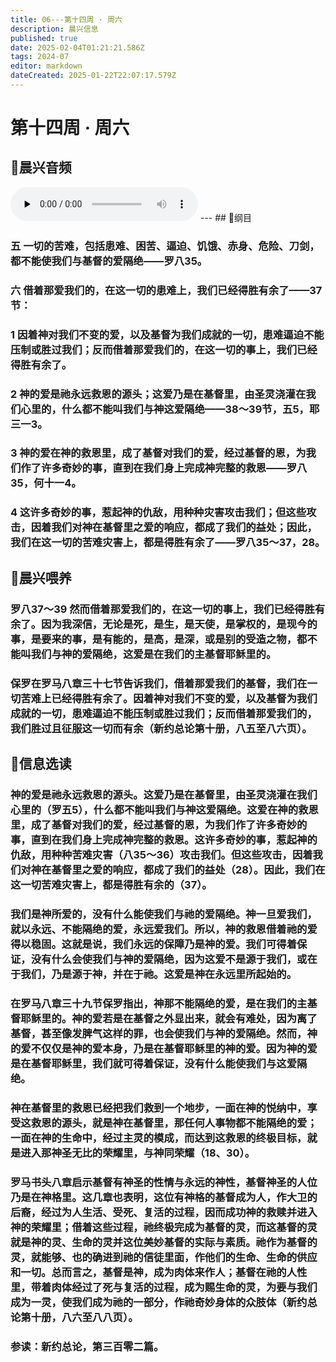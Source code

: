```yaml
---
title: 06---第十四周 · 周六
description: 晨兴信息
published: true
date: 2025-02-04T01:21:21.586Z
tags: 2024-07
editor: markdown
dateCreated: 2025-01-22T22:07:17.579Z
---
```


# 第十四周 · 周六

## 🎵晨兴音频
<audio id="audio" controls="" preload="none">
      <source id="mp3" src="/2024-07/week14/week14day6.mp3">
</audio>
---
## 📖纲目

### 五	一切的苦难，包括患难、困苦、逼迫、饥饿、赤身、危险、刀剑，都不能使我们与基督的爱隔绝——罗八35。

### 六	借着那爱我们的，在这一切的患难上，我们已经得胜有余了——37节：

### 1	因着神对我们不变的爱，以及基督为我们成就的一切，患难逼迫不能压制或胜过我们；反而借着那爱我们的，在这一切的事上，我们已经得胜有余了。

### 2	神的爱是祂永远救恩的源头；这爱乃是在基督里，由圣灵浇灌在我们心里的，什么都不能叫我们与神这爱隔绝——38～39节，五5，耶三一3。

### 3	神的爱在神的救恩里，成了基督对我们的爱，经过基督的恩，为我们作了许多奇妙的事，直到在我们身上完成神完整的救恩——罗八35，何十一4。

### 4	这许多奇妙的事，惹起神的仇敌，用种种灾害攻击我们；但这些攻击，因着我们对神在基督里之爱的响应，都成了我们的益处；因此，我们在这一切的苦难灾害上，都是得胜有余了——罗八35～37，28。

## 📖晨兴喂养

### **罗八37～39**    **然而借着那爱我们的，在这一切的事上，我们已经得胜有余了。因为我深信，无论是死，是生，是天使，是掌权的，是现今的事，是要来的事，是有能的，是高，是深，或是别的受造之物，都不能叫我们与神的爱隔绝，这爱是在我们的主基督耶稣里的。**

### 保罗在罗马八章三十七节告诉我们，借着那爱我们的基督，我们在一切苦难上已经得胜有余了。因着神对我们不变的爱，以及基督为我们成就的一切，患难逼迫不能压制或胜过我们；反而借着那爱我们的，我们胜过且征服这一切而有余（新约总论第十册，八五至八六页）。

## 📖信息选读

### 神的爱是祂永远救恩的源头。这爱乃是在基督里，由圣灵浇灌在我们心里的（罗五5），什么都不能叫我们与神这爱隔绝。这爱在神的救恩里，成了基督对我们的爱，经过基督的恩，为我们作了许多奇妙的事，直到在我们身上完成神完整的救恩。这许多奇妙的事，惹起神的仇敌，用种种苦难灾害（八35～36）攻击我们。但这些攻击，因着我们对神在基督里之爱的响应，都成了我们的益处（28）。因此，我们在这一切苦难灾害上，都是得胜有余的（37）。

### 我们是神所爱的，没有什么能使我们与祂的爱隔绝。神一旦爱我们，就以永远、不能隔绝的爱，永远爱我们。所以，神的救恩借着祂的爱得以稳固。这就是说，我们永远的保障乃是神的爱。我们可得着保证，没有什么会使我们与神的爱隔绝，因为这爱不是源于我们，或在于我们，乃是源于神，并在于祂。这爱是神在永远里所起始的。

### 在罗马八章三十九节保罗指出，神那不能隔绝的爱，是在我们的主基督耶稣里的。神的爱若是在基督之外显出来，就会有难处，因为离了基督，甚至像发脾气这样的罪，也会使我们与神的爱隔绝。然而，神的爱不仅仅是神的爱本身，乃是在基督耶稣里的神的爱。因为神的爱是在基督耶稣里，我们就可得着保证，没有什么能使我们与这爱隔绝。

### 神在基督里的救恩已经把我们救到一个地步，一面在神的悦纳中，享受这救恩的源头，就是神在基督里，那任何人事物都不能隔绝的爱；一面在神的生命中，经过主灵的模成，而达到这救恩的终极目标，就是进入那神圣无比的荣耀里，与神同荣耀（18、30）。

### 罗马书头八章启示基督有神圣的性情与永远的神性，基督神圣的人位乃是在神格里。这几章也表明，这位有神格的基督成为人，作大卫的后裔，经过为人生活、受死、复活的过程，因而成功神的救赎并进入神的荣耀里；借着这些过程，祂终极完成为基督的灵，而这基督的灵就是神的灵、生命的灵并这位美妙基督的实际与素质。祂作为基督的灵，就能够、也的确进到祂的信徒里面，作他们的生命、生命的供应和一切。总而言之，基督是神，成为肉体来作人；基督在祂的人性里，带着肉体经过了死与复活的过程，成为赐生命的灵，为要与我们成为一灵，使我们成为祂的一部分，作祂奇妙身体的众肢体（新约总论第十册，八六至八八页）。

### 参读：新约总论，第三百零二篇。
<!-- Google tag (gtag.js) -->
<script async src="https://www.googletagmanager.com/gtag/js?id=G-1P8709Z16T"></script>
<script>
  window.dataLayer = window.dataLayer || [];
  function gtag(){dataLayer.push(arguments);}
  gtag('js', new Date());

  gtag('config', 'G-1P8709Z16T');
</script>